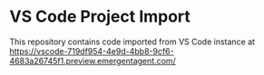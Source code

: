 # VS Code Project Import

This repository contains code imported from VS Code instance at https://vscode-719df954-4e9d-4bb8-9cf6-4683a26745f1.preview.emergentagent.com/ 